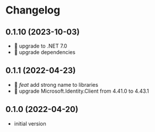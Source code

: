 # Changelog

## 0.1.10 (2023-10-03)

- :rocket: upgrade to .NET 7.0
- :rocket: upgrade dependencies

## 0.1.1 (2022-04-23)

- :tada: *feat* add strong name to libraries
- :rocket: upgrade Microsoft.Identity.Client from 4.41.0 to 4.43.1

## 0.1.0 (2022-04-20)

- initial version
